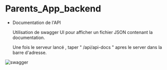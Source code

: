 # Parents_App_backend

- Documentation de l'API

    Utilisation de swagger UI pour afficher un fichier JSON contenant la documentation.
  
    Une fois le serveur lancé , taper " /api/api-docs " apres le server dans la barre d'adresse.
  
![swagger](https://github.com/HamilaStartZup/vieva_connect_App_backend/assets/156074561/58cb9f6d-3a66-4cec-8879-84c88eb4e027)
